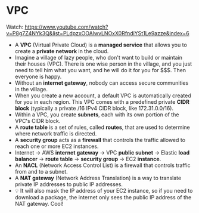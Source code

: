 # VPC

Watch: https://www.youtube.com/watch?v=P8g7Z4NYk3Q&list=PLdpzxOOAlwvLNOxX0RfndiYSt1Le9azze&index=6

- A **VPC** (Virtual Private Cloud) is a **managed service** that allows you to create a **private network** in the cloud.
- Imagine a village of lazy people, who don't want to build or maintain their houses (VPC). There is one wise person in the village, and you just need to tell him what you want, and he will do it for you for $$$. Then everyone is happy.
- Without an **internet gateway**, nobody can access secure communities in the village.
- When you create a new account, a default VPC is automatically created for you in each region. This VPC comes with a predefined private **CIDR block** (typically a private /16 IPv4 CIDR block, like 172.31.0.0/16).
- Within a VPC, you create **subnets**, each with its own portion of the VPC's CIDR block.
- A **route table** is a set of rules, called **routes**, that are used to determine where network traffic is directed.
- A **security group** acts as a **firewall** that controls the traffic allowed to reach one or more EC2 instances.
- Internet -> AWS **internet gateway** -> VPC **public subnet** -> Elastic **load balancer** -> **route table** -> **security group** -> EC2 **instance**.
- An **NACL** (Network Access Control List) is a firewall that controls traffic from and to a subnet.
- A **NAT gateway** (Network Address Translation) is a way to translate private IP addresses to public IP addresses.
- 💡 It will also mask the IP address of your EC2 instance, so if you need to download a package, the internet only sees the public IP address of the NAT gateway. Cool!
